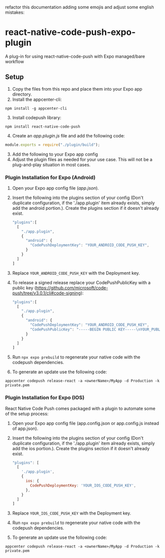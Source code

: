 refactor this documentation adding some emojis and adjust some english mistakes:

# react-native-code-push-expo-plugin
A plug-in for using react-native-code-push with Expo managed/bare workflow 

## Setup

1. Copy the files from this repo and place them into your Expo app directory.
2. Install the appcenter-cli:
```ssh
npm install -g appcenter-cli
```
3. Install codepush library:
```ssh
npm install react-native-code-push
```
4. Create an *app.plugin.js* file and add the following code:
```javascript
module.exports = require("./plugin/build");
```
3. Add the following to your Expo app config
4. Adjust the plugin files as needed for your use case. This will not be a plug-and-play situation in most cases.

### Plugin Installation for Expo (Android)

1. Open your Expo app config file (*app.json*).

2. Insert the following into the plugins section of your config (Don't duplicate configuration, if the './app.plugin' item already exists, simply add the android portion.). Create the plugins section if it doesn't already exist.

    ```javascript
    "plugins":[
      [
        "./app.plugin",
        {
          "android": {
            "CodePushDeploymentKey": "YOUR_ANDROID_CODE_PUSH_KEY",
          }
        }
      ]
    ]
    ```

3. Replace `YOUR_ANDROID_CODE_PUSH_KEY` with the Deployment key.
4. To release a signed release replace your CodePushPublicKey with a public key (https://github.com/microsoft/code-push/tree/v3.0.1/cli#code-signing):

    ```javascript
    "plugins":[
      [
        "./app.plugin",
        {
          "android": {
            "CodePushDeploymentKey": "YOUR_ANDROID_CODE_PUSH_KEY",
            "CodePushPublicKey": "-----BEGIN PUBLIC KEY-----\nYOUR_PUBLIC_KEY\n-----END PUBLIC KEY-----"
          }
        }
      ]
    ]
    ```

5. Run `npx expo prebuild` to regenerate your native code with the codepush dependencies.
6. To generate an update use the following code:
```ssh
appcenter codepush release-react -a <ownerName>/MyApp -d Production -k private.pem
```

### Plugin Installation for Expo (IOS)

React Native Code Push comes packaged with a plugin to automate some of the setup process:

1. Open your Expo app config file (app.config.json or app.config.js instead of app.json).

2. Insert the following into the plugins section of your config (Don't duplicate configuration, if the './app.plugin' item already exists, simply add the ios portion.). Create the plugins section if it doesn't already exist.

    ```javascript
    "plugins": [
      [
        './app.plugin',
        {
          ios: {
            CodePushDeploymentKey: 'YOUR_IOS_CODE_PUSH_KEY',
          },
        }
      ]
    ]
    ```

3. Replace `YOUR_IOS_CODE_PUSH_KEY` with the Deployment key.

4. Run `npx expo prebuild` to regenerate your native code with the codepush dependencies.
5. To generate an update use the following code:
```ssh
appcenter codepush release-react -a <ownerName>/MyApp -d Production -k private.pem
```
